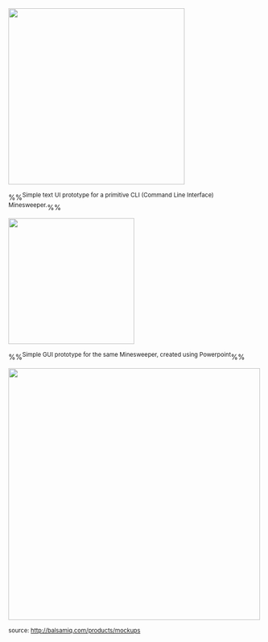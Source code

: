 <panel header="%%Prototype examples%%" expanded>

<panel header="Text UI prototype" type="seamless" expanded>
<img src="{{baseUrl}}/requirements/prototyping/introduction/images/TextPrototypeCLI.jpg" height="350" />

%%<sup>Simple text UI prototype for a primitive CLI (Command Line Interface) Minesweeper.</sup>%%

</panel>

<panel header="GUI prototype" type="seamless">
<img src="{{baseUrl}}/requirements/prototyping/introduction/images/GUIPrototypeMinesweeper.jpg" height="250" />

%%<sup>Simple GUI prototype for the same Minesweeper, created using Powerpoint</sup>%%

</panel>

<panel header="Balsamiq prototype" type="seamless">
<img src="{{baseUrl}}/requirements/prototyping/introduction/images/BalsamiqPrototypeGUI.jpg" height="500" />

<sup>source: http://balsamiq.com/products/mockups</sup>

</panel>

</panel>
